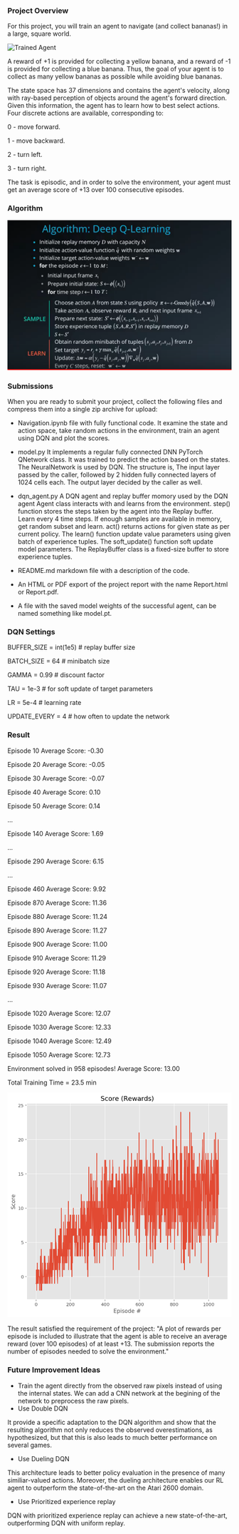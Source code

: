 [//]: # (Image References)

[image1]: https://user-images.githubusercontent.com/10624937/42135619-d90f2f28-7d12-11e8-8823-82b970a54d7e.gif "Trained Agent"



### Project Overview

For this project, you will train an agent to navigate (and collect bananas!) in a large, square world.

![Trained Agent][image1]


A reward of +1 is provided for collecting a yellow banana, and a reward of -1 is provided for collecting a blue banana. Thus, the goal of your agent is to collect as many yellow bananas as possible while avoiding blue bananas.

The state space has 37 dimensions and contains the agent's velocity, along with ray-based perception of objects around the agent's forward direction. Given this information, the agent has to learn how to best select actions. Four discrete actions are available, corresponding to:

0 - move forward.

1 - move backward.

2 - turn left.

3 - turn right.

The task is episodic, and in order to solve the environment, your agent must get an average score of +13 over 100 consecutive episodes.

### Algorithm


![Deep QLearning Algorithms](./imgs/Algorithm_Deep_QLearning.PNG)



### Submissions

When you are ready to submit your project, collect the following files and compress them into a single zip archive for upload:

- Navigation.ipynb
  file with fully functional code. It examine the state and action space, take random actions in the environment, train an agent using DQN and plot the scores.
  
- model.py
    It implements a regular fully connected DNN PyTorch QNetwork class. It was trained to predict the action based on the states. 
    The NeuralNetwork is used by DQN. The structure is,
    The input layer passed by the caller, followed by 2 hidden fully connected layers of 1024 cells each. The output layer decided by the caller as well.
    
- dqn_agent.py
    A DQN agent and replay buffer momory used by the DQN agent
    Agent class interacts with and learns from the environment. step() function stores the steps taken by the agent into the Replay buffer. Learn every 4 time steps. If enough samples are available in memory, get random subset and learn. act() returns actions for given state as per current policy. The learn() function update value parameters using given batch of experience tuples. The soft_update() function soft update model parameters. 
    The ReplayBuffer class is a fixed-size buffer to store experience tuples.
    
- README.md markdown file with a description of the code.

- An HTML or PDF export of the project report with the name Report.html or Report.pdf.

- A file with the saved model weights of the successful agent, can be named something like model.pt.

### DQN Settings

BUFFER_SIZE = int(1e5)  # replay buffer size

BATCH_SIZE = 64         # minibatch size

GAMMA = 0.99            # discount factor

TAU = 1e-3              # for soft update of target parameters

LR = 5e-4               # learning rate 

UPDATE_EVERY = 4        # how often to update the network

### Result

Episode 10 	 Average Score: -0.30

Episode 20 	 Average Score: -0.05

Episode 30 	 Average Score: -0.07

Episode 40 	 Average Score: 0.10

Episode 50 	 Average Score: 0.14

...

Episode 140 	 Average Score: 1.69

...

Episode 290 	 Average Score: 6.15

...

Episode 460 	 Average Score: 9.92

Episode 870 	 Average Score: 11.36

Episode 880 	 Average Score: 11.24

Episode 890 	 Average Score: 11.27

Episode 900 	 Average Score: 11.00

Episode 910 	 Average Score: 11.29

Episode 920 	 Average Score: 11.18

Episode 930 	 Average Score: 11.07

...

Episode 1020 	 Average Score: 12.07

Episode 1030 	 Average Score: 12.33

Episode 1040 	 Average Score: 12.49

Episode 1050 	 Average Score: 12.73

Environment solved in 958 episodes! 	 Average Score: 13.00

Total Training Time = 23.5 min


![Score](./imgs/score.png)

The result satisfied the requirement of the project: 
"A plot of rewards per episode is included to illustrate that the agent is able to receive an average reward (over 100 episodes) of at least +13. The submission reports the number of episodes needed to solve the environment."


### Future Improvement Ideas

- Train the agent directly from the observed raw pixels instead of using the internal states. We can add a CNN network at the begining of the network to preprocess the raw pixels.
- Use Double DQN

It provide a specific adaptation to the DQN algorithm and show that the resulting algorithm not only reduces the observed overestimations, as hypothesized, but that this is also leads to much better performance on several games.

- Use Dueling DQN

This architecture leads to better policy evaluation in the presence of many similiar-valued actions. Moreover, the dueling architecture enables our RL agent to outperform the state-of-the-art on the Atari 2600 domain.

- Use Prioritized experience replay

DQN with prioritized experience replay can achieve a new state-of-the-art, outperforming DQN with uniform replay.
